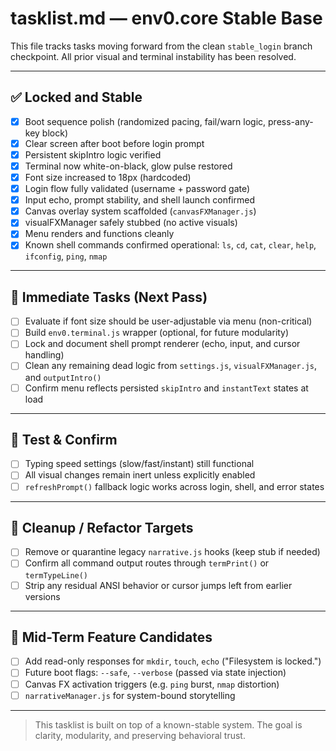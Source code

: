 # tasklist.md — env0.core Stable Base

This file tracks tasks moving forward from the clean `stable_login` branch checkpoint. All prior visual and terminal instability has been resolved.

---

## ✅ Locked and Stable
- [x] Boot sequence polish (randomized pacing, fail/warn logic, press-any-key block)
- [x] Clear screen after boot before login prompt
- [x] Persistent skipIntro logic verified
- [x] Terminal now white-on-black, glow pulse restored
- [x] Font size increased to 18px (hardcoded)
- [x] Login flow fully validated (username + password gate)
- [x] Input echo, prompt stability, and shell launch confirmed
- [x] Canvas overlay system scaffolded (`canvasFXManager.js`)
- [x] visualFXManager safely stubbed (no active visuals)
- [x] Menu renders and functions cleanly
- [x] Known shell commands confirmed operational: `ls`, `cd`, `cat`, `clear`, `help`, `ifconfig`, `ping`, `nmap`

---

## 🔧 Immediate Tasks (Next Pass)
- [ ] Evaluate if font size should be user-adjustable via menu (non-critical)
- [ ] Build `env0.terminal.js` wrapper (optional, for future modularity)
- [ ] Lock and document shell prompt renderer (echo, input, and cursor handling)
- [ ] Clean any remaining dead logic from `settings.js`, `visualFXManager.js`, and `outputIntro()`
- [ ] Confirm menu reflects persisted `skipIntro` and `instantText` states at load

---

## 🧪 Test & Confirm
- [ ] Typing speed settings (slow/fast/instant) still functional
- [ ] All visual changes remain inert unless explicitly enabled
- [ ] `refreshPrompt()` fallback logic works across login, shell, and error states

---

## 🧼 Cleanup / Refactor Targets
- [ ] Remove or quarantine legacy `narrative.js` hooks (keep stub if needed)
- [ ] Confirm all command output routes through `termPrint()` or `termTypeLine()`
- [ ] Strip any residual ANSI behavior or cursor jumps left from earlier versions

---

## 🧭 Mid-Term Feature Candidates
- [ ] Add read-only responses for `mkdir`, `touch`, `echo` ("Filesystem is locked.")
- [ ] Future boot flags: `--safe`, `--verbose` (passed via state injection)
- [ ] Canvas FX activation triggers (e.g. `ping` burst, `nmap` distortion)
- [ ] `narrativeManager.js` for system-bound storytelling

---

> This tasklist is built on top of a known-stable system. The goal is clarity, modularity, and preserving behavioral trust.
